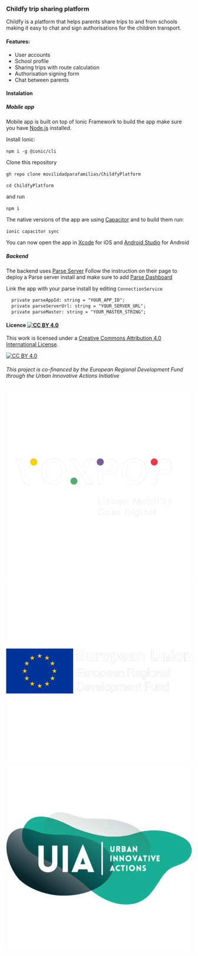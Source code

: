 ### Childfy trip sharing platform

Childfy is a platform that helps parents share trips to and from schools making it easy to chat and sign authorisations for the children transport.

#### Features:

- User accounts
- School profile
- Sharing trips with route calculation
- Authorisation signing form
- Chat between parents

#### Instalation

##### Mobile app
Mobile app is built on top of Ionic Framework to build the app make sure you have [Node.js](https://nodejs.org/en "Node.js") installed.

Install Ionic:

`npm i -g @ionic/cli`

Clone this repository

`gh repo clone movilidadparafamilias/ChildfyPlatform`

`cd ChildfyPlatform`

and run

`npm i`

The native versions of the app are using [Capacitor](https://capacitorjs.com/ "Capacitor") and to build them run:

`ionic capacitor sync`

You can now open the app in [Xcode](https://developer.apple.com/xcode/ "Xcode") for iOS and [Android Studio](https://developer.android.com/studio "Android Studio") for Android

##### Backend

The backend uses [Parse Server](https://parseplatform.org/ "Parse Server") Follow the instruction on their page to deploy a Parse server install and make sure to add [Parse Dashboard](https://github.com/parse-community/parse-dashboard "Parse Dashboard")

Link the app with your parse install by editing `ConnectionService`

      private parseAppId: string = "YOUR_APP_ID";
      private parseServerUrl: string = "YOUR_SERVER_URL";
      private parseMaster: string = "YOUR_MASTER_STRING";

#### Licence [![CC BY 4.0][cc-by-shield]][cc-by]

This work is licensed under a
[Creative Commons Attribution 4.0 International License][cc-by].

[![CC BY 4.0][cc-by-image]][cc-by]

[cc-by]: http://creativecommons.org/licenses/by/4.0/
[cc-by-image]: https://i.creativecommons.org/l/by/4.0/88x31.png
[cc-by-shield]: https://img.shields.io/badge/License-CC%20BY%204.0-lightgrey.svg

###### This project is co-financed by the European Regional Development Fund through the Urban Innovative Actions Initiative
![alt text](https://github.com/movilidadparafamilias/ChildfyPlatform/blob/main/1.png?raw=true) ![alt text](https://github.com/movilidadparafamilias/ChildfyPlatform/blob/main/2.png?raw=true)  ![alt text](https://github.com/movilidadparafamilias/ChildfyPlatform/blob/main/3.png?raw=true)  